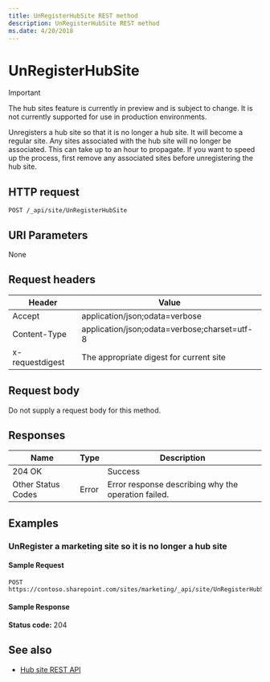 ```yaml
---
title: UnRegisterHubSite REST method
description: UnRegisterHubSite REST method
ms.date: 4/20/2018
---
```


# UnRegisterHubSite

> [!IMPORTANT]
> The hub sites feature is currently in preview and is subject to change. It is not currently supported for use in production environments.

Unregisters a hub site so that it is no longer a hub site. It will become a regular site. Any sites associated with the hub site will no longer be associated. This can take up to an hour to propagate. If you want to speed up the process, first remove any associated sites before unregistering the hub site.

## HTTP request

```
POST /_api/site/UnRegisterHubSite
```

## URI Parameters

None

## Request headers

| Header | Value |
|--------|-------|
|Accept|application/json;odata=verbose|
|Content-Type|application/json;odata=verbose;charset=utf-8|
|x-requestdigest|The appropriate digest for current site|

## Request body

Do not supply a request body for this method.

## Responses

| Name   | Type  | Description|
|--------|-------|------------|
|204 OK| |Success|
|Other Status Codes|Error|Error response describing why the operation failed.|

## Examples

### UnRegister a marketing site so it is no longer a hub site

#### Sample Request

```HTTP
POST
https://contoso.sharepoint.com/sites/marketing/_api/site/UnRegisterHubSite
```

#### Sample Response
**Status code:** 204

## See also

- [Hub site REST API](hub-site-rest-api.md)